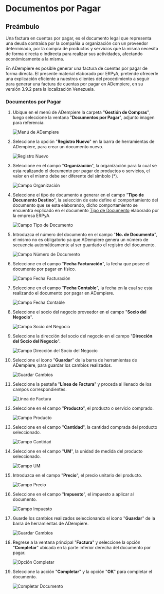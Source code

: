 # **Documentos por Pagar**

## **Preámbulo**

Una factura en cuentas por pagar, es el documento legal que representa una deuda contraída por la compañía u organización con un proveedor determinado, por la compra de productos y servicios que la misma necesita de forma directa o indirecta para realizar sus actividades, afectando económicamente a la misma.

En ADempiere es posible generar una factura de cuentas por pagar de forma directa. El presente material elaborado por ERPyA, pretende ofrecerle una explicación eficiente a nuestros clientes del procedimiento a seguir para generar una factura de cuentas por pagar en ADempiere, en su versión 3.9.2 para la localización Venezuela.

### **Documentos por Pagar**

1. Ubique en el menú de ADempiere la carpeta "**Gestión de Compras**", luego seleccione la ventana "**Documentos por Pagar**", adjunto imagen para referencia.

    ![Menú de ADempiere](../resources/menufac.png "Menú de ADempiere")

1. Seleccione la opción "**Registro Nuevo**" en la barra de herramientas de ADempiere, para crear un documento nuevo.

    ![Registro Nuevo](../resources/regnuevo.png "Registro Nuevo")

1. Seleccione en el campo "**Organización**", la organización para la cual se esta realizando el documento por pagar de productos o servicios, el valor en el mismo debe ser diferente del símbolo (*).

    ![Campo Organización](../resources/organizacion.png "Campo Organización")

1. Seleccione el tipo de documento a generar en el campo "**Tipo de Documento Destino**", la selección de este define el comportamiento del documento que se esta elaborando, dicho comportamiento se encuentra explicado en el documento [Tipo de Documento]() elaborado por la empresa ERPyA.

    ![Campo Tipo de Documento](../resources/tidoc.png "Campo Tipo de Documento")

1. Introduzca el número del documento en el campo "**No. de Documento**", el mismo no es obligatorio ya que ADempiere genera un número de secuencia automáticamente al ser guardado el registro del documento.

    ![Campo Número de Documento](../resources/nudoc.png "Campo Número de Documento")

1. Seleccione en el campo "**Fecha Facturación**", la fecha que posee el documento por pagar en físico.

    ![Campo Fecha Facturación](../resources/fefac.png "Campo Fecha Facturación")   

1. Seleccione en el campo "**Fecha Contable**", la fecha en la cual se esta realizando el documento por pagar en ADempiere.

    ![Campo Fecha Contable](../resources/fecon.png "Campo Fecha Contable") 

1. Seleccione el socio del negocio proveedor en el campo "**Socio del Negocio**".

    ![Campo Socio del Negocio](../resources/socio.png "Campo Socio del Negocio")  

1. Seleccione la dirección del socio del negocio en el campo "**Dirección del Socio del Negocio**".

    ![Campo Dirección del Socio del Negocio](../resources/disocio.png "Campo Dirección del Socio del Negocio")  

1. Seleccione el icono "**Guardar**" de la barra de herramientas de ADempiere, para guardar los cambios realizados. 

    ![Guardar Cambios](../resources/guardarfac.png "Guardar Cambios")

1. Seleccione la pestaña "**Línea de Factura**" y proceda al llenado de los campos correspondientes.

    ![Línea de Factura](../resources/linea.png "Línea de Factura")

1. Seleccione en el campo "**Producto**", el producto o servicio comprado.

    ![Campo Producto](../resources/producto.png "Campo Producto")

1. Seleccione en el campo "**Cantidad**", la cantidad comprada del producto seleccionado.

    ![Campo Cantidad](../resources/cantidad.png "Campo Cantidad")

1. Seleccione en el campo "**UM**", la unidad de medida del producto seleccionado.

    ![Campo UM](../resources/um.png "Campo UM")

1. Introduzca en el campo "**Precio**", el precio unitario del producto.

    ![Campo Precio](../resources/precio.png "Campo Precio")

1. Seleccione en el campo "**Impuesto**", el impuesto a aplicar al documento.

    ![Campo Impuesto](../resources/impuesto.png "Campo Impuesto")

1. Guarde los cambios realizados seleccionando el icono "**Guardar**" de la barra de herramientas de ADempiere.

    ![Guardar Cambios](../resources/guardarli.png "Guardar Cambios")

1. Regrese a la ventana principal "**Factura**" y seleccione la opción "**Completar**" ubicada en la parte inferior derecha del documento por pagar.

    ![Opción Completar](../resources/ventanaycompletar.png "Opción Completar")

1. Seleccione la acción "**Completar**" y la opción "**OK**" para completar el documento.

    ![Completar Documento](../resources/completar.png "Completar Documento")
